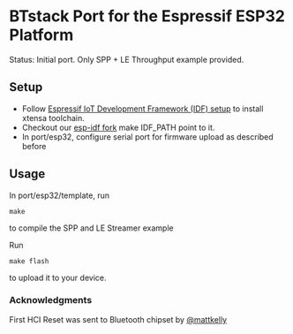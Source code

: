 # BTstack Port for the Espressif ESP32 Platform

Status: Initial port. Only SPP + LE Throughput example provided.

## Setup

- Follow [Espressif IoT Development Framework (IDF) setup](https://github.com/espressif/esp-idf) to install xtensa toolchain.
- Checkout our [esp-idf fork](https://github.com/mringwal/esp-idf) make IDF_PATH point to it.
- In port/esp32, configure serial port for firmware upload as described before
	
## Usage

In port/esp32/template, run

	make

to compile the SPP and LE Streamer example

Run 
	
	make flash

to upload it to your device.

### Acknowledgments

First HCI Reset was sent to Bluetooth chipset by [@mattkelly](https://github.com/mattkelly)
